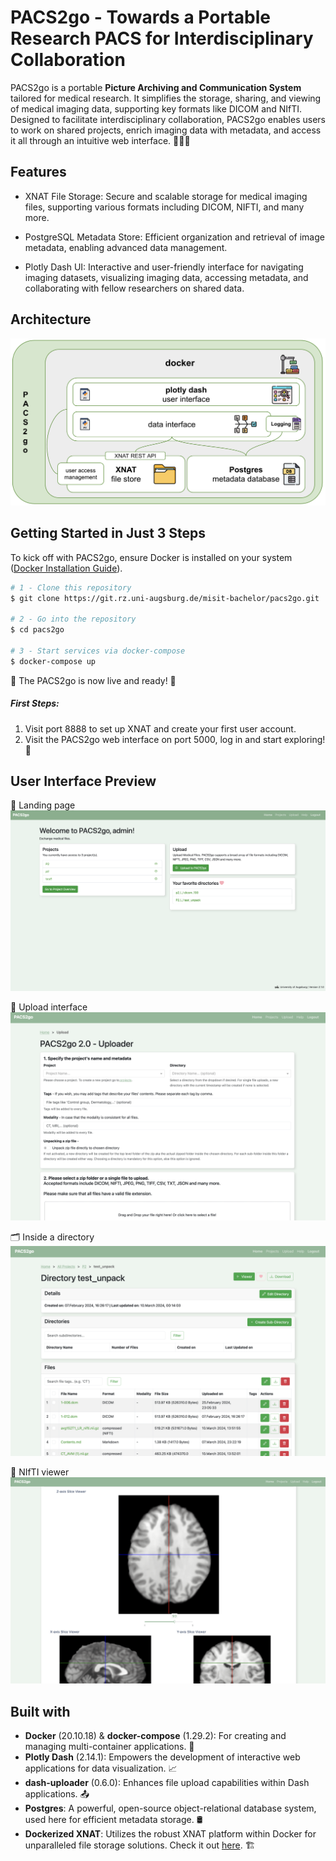 # PACS2go - Towards a Portable Research PACS for Interdisciplinary Collaboration


PACS2go is a portable **Picture Archiving and Communication System** tailored for medical research. It simplifies the storage, sharing, and viewing of medical imaging data, supporting key formats like DICOM and NIfTI. Designed to facilitate interdisciplinary collaboration, PACS2go enables users to work on shared projects, enrich imaging data with metadata, and access it all through an intuitive web interface. 👩‍💻🩻

## Features

- XNAT File Storage: Secure and scalable storage for medical imaging files, supporting various formats including DICOM, NIFTI, and many more.

- PostgreSQL Metadata Store: Efficient organization and retrieval of image metadata, enabling advanced data management.

- Plotly Dash UI: Interactive and user-friendly interface for navigating imaging datasets, visualizing imaging data, accessing metadata, and collaborating with fellow researchers on shared data.

## Architecture

![](docs/architecture.png)

## Getting Started in Just 3 Steps

To kick off with PACS2go, ensure Docker is installed on your system ([Docker Installation Guide](https://docs.docker.com/engine/install/)).
  

```bash
# 1 - Clone this repository
$ git clone https://git.rz.uni-augsburg.de/misit-bachelor/pacs2go.git

# 2 - Go into the repository
$ cd pacs2go

# 3 - Start services via docker-compose
$ docker-compose up
```
  
🎉  The PACS2go is now live and ready! 🎉 

##### First Steps:
1. Visit port 8888 to set up XNAT and create your first user account.
2. Visit the PACS2go web interface on port 5000, log in and start exploring! 🚀


## User Interface Preview
🛬 Landing page 
![](docs/landing-ui.png)

💽 Upload interface
![](docs/upload-ui.png)

🗂️ Inside a directory
![](docs/directory-ui.png)

🧠 NIfTI viewer
![](docs/nifti-viewer.png)
  

## Built with

  
- **Docker** (20.10.18) & **docker-compose** (1.29.2): For creating and managing multi-container applications. 🐳
- **Plotly Dash** (2.14.1): Empowers the development of interactive web applications for data visualization. 📈
- **dash-uploader** (0.6.0): Enhances file upload capabilities within Dash applications. 📤
- **Postgres**: A powerful, open-source object-relational database system, used here for efficient metadata storage. 🛢️
- **Dockerized XNAT**: Utilizes the robust XNAT platform within Docker for unparalleled file storage solutions. Check it out [here](https://github.com/NrgXnat/xnat-docker-compose). 🏗️
